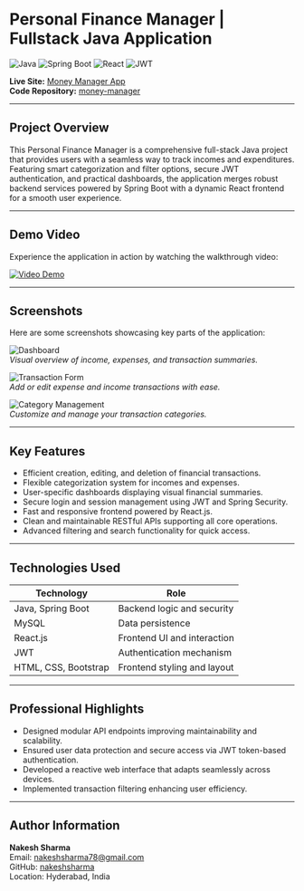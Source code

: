 # Personal Finance Manager | Fullstack Java Application

![Java](https://img.shields.io/badge/Java-007396?style=for-the-badge&logo=java&logoColor=white)
![Spring Boot](https://img.shields.io/badge/SpringBoot-6DB33F?style=for-the-badge&logo=springboot&logoColor=white)
![React](https://img.shields.io/badge/React-20232A?style=for-the-badge&logo=react&logoColor=61DAFB)
![JWT](https://img.shields.io/badge/JWT-000000?style=for-the-badge&logo=jwt&logoColor=white)

**Live Site:** [Money Manager App](https://money-manager-1-ri1z.onrender.com/home)  
**Code Repository:** [money-manager](https://github.com/nakeshsharma/money-manager)

---

## Project Overview

This Personal Finance Manager is a comprehensive full-stack Java project that provides users with a seamless way to track incomes and expenditures. Featuring smart categorization and filter options, secure JWT authentication, and practical dashboards, the application merges robust backend services powered by Spring Boot with a dynamic React frontend for a smooth user experience.

---

## Demo Video

Experience the application in action by watching the walkthrough video:

[![Video Demo](https://img.youtube.com/vi/J5TXq3BWTPA/0.jpg)](https://www.youtube.com/watch?v=J5TXq3BWTPA)

---

## Screenshots

Here are some screenshots showcasing key parts of the application:

![Dashboard](./screenshots/dashboard.png)  
*Visual overview of income, expenses, and transaction summaries.*

![Transaction Form](./screenshots/transaction-form.png)  
*Add or edit expense and income transactions with ease.*

![Category Management](./screenshots/category-management.png)  
*Customize and manage your transaction categories.*

---

## Key Features

- Efficient creation, editing, and deletion of financial transactions.
- Flexible categorization system for incomes and expenses.
- User-specific dashboards displaying visual financial summaries.
- Secure login and session management using JWT and Spring Security.
- Fast and responsive frontend powered by React.js.
- Clean and maintainable RESTful APIs supporting all core operations.
- Advanced filtering and search functionality for quick access.

---

## Technologies Used

| Technology       | Role                          |
|------------------|-------------------------------|
| Java, Spring Boot| Backend logic and security    |
| MySQL            | Data persistence              |
| React.js         | Frontend UI and interaction   |
| JWT              | Authentication mechanism      |
| HTML, CSS, Bootstrap | Frontend styling and layout  |

---

## Professional Highlights

- Designed modular API endpoints improving maintainability and scalability.
- Ensured user data protection and secure access via JWT token-based authentication.
- Developed a reactive web interface that adapts seamlessly across devices.
- Implemented transaction filtering enhancing user efficiency.

---

## Author Information

**Nakesh Sharma**  
Email: nakeshsharma78@gmail.com  
GitHub: [nakeshsharma](https://github.com/nakeshsharma)  
Location: Hyderabad, India



